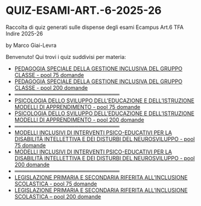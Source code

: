 # QUIZ-ESAMI-ART.-6-2025-26
Raccolta di quiz generati sulle dispense degli esami Ecampus Art.6 TFA Indire 2025-26

by Marco Giai-Levra

Benvenuto! Qui trovi i quiz suddivisi per materia:

- [PEDAGOGIA SPECIALE DELLA GESTIONE INCLUSIVA DEL GRUPPO CLASSE - pool 75 domande](https://marcomandolino.github.io/QUIZ-ESAMI-ART.-6-2025-26/QUIZZES/PEDAGOGIA_2025)
- [PEDAGOGIA SPECIALE DELLA GESTIONE INCLUSIVA DEL GRUPPO CLASSE - pool 200 domande](https://marcomandolino.github.io/QUIZ-ESAMI-ART.-6-2025-26/QUIZZES/PEDAGOGIA_2025/pool200)
- ════════════════════════════
- [PSICOLOGIA DELLO SVILUPPO DELL’EDUCAZIONE E DELL’ISTRUZIONE MODELLI DI APPRENDIMENTO - pool 75 domande](https://marcomandolino.github.io/QUIZ-ESAMI-ART.-6-2025-26/QUIZZES/PSICOLOGIA_2025)
- [PSICOLOGIA DELLO SVILUPPO DELL’EDUCAZIONE E DELL’ISTRUZIONE MODELLI DI APPRENDIMENTO - pool 200 domande](https://marcomandolino.github.io/QUIZ-ESAMI-ART.-6-2025-26/QUIZZES/PSICOLOGIA_2025/pool200)
- ════════════════════════════
- [MODELLI INCLUSIVI DI INTERVENTI PSICO-EDUCATIVI PER LA DISABILITÀ INTELLETTIVA E DEI DISTURBI DEL NEUROSVILUPPO - pool 75 domande](https://marcomandolino.github.io/QUIZ-ESAMI-ART.-6-2025-26/QUIZZES/MODELLI_INCLUSIVI_2025/)
- [MODELLI INCLUSIVI DI INTERVENTI PSICO-EDUCATIVI PER LA DISABILITÀ INTELLETTIVA E DEI DISTURBI DEL NEUROSVILUPPO - pool 200 domande](https://marcomandolino.github.io/QUIZ-ESAMI-ART.-6-2025-26/QUIZZES/MODELLI_INCLUSIVI_2025/pool200)
- ════════════════════════════
- [LEGISLAZIONE PRIMARIA E SECONDARIA RIFERITA ALL’INCLUSIONE SCOLASTICA - pool 75 domande](https://marcomandolino.github.io/QUIZ-ESAMI-ART.-6-2025-26/QUIZZES/LEGISLAZIONE_2025)
- [LEGISLAZIONE PRIMARIA E SECONDARIA RIFERITA ALL’INCLUSIONE SCOLASTICA – pool 200 domande](https://marcomandolino.github.io/QUIZ-ESAMI-ART.-6-2025-26/QUIZZES/LEGISLAZIONE_2025/pool200)
